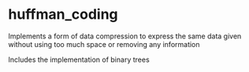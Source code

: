 # huffman_coding
Implements a form of data compression to express the same data given without using too much space or removing any information

Includes the implementation of binary trees
